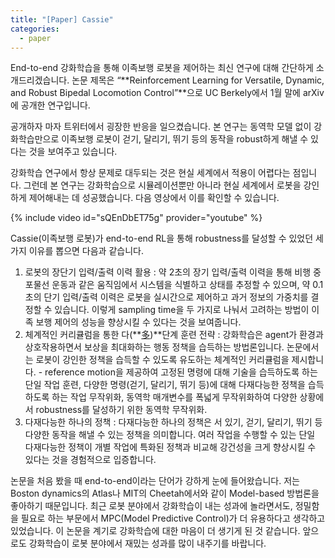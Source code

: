 ```yaml
---
title: "[Paper] Cassie"
categories:
  - paper
---
```

End-to-end 강화학습을 통해 이족보행 로봇을 제어하는 최신 연구에 대해 간단하게 소개드리겠습니다. 논문 제목은 “**Reinforcement Learning for Versatile, Dynamic, and Robust Bipedal Locomotion Control”**으로 UC Berkely에서 1월 말에 arXiv에 공개한 연구입니다.

공개하자 마자 트위터에서 굉장한 반응을 일으켰습니다. 본 연구는 동역학 모델 없이 강화학습만으로 이족보행 로봇이 걷기, 달리기, 뛰기 등의 동작을 robust하게 해낼 수 있다는 것을 보여주고 있습니다.

강화학습 연구에서 항상 문제로 대두되는 것은 현실 세계에서 적용이 어렵다는 점입니다. 그런데 본 연구는 강화학습으로 시뮬레이션뿐만 아니라 현실 세계에서 로봇을 강인하게 제어해내는 데 성공했습니다. 다음 영상에서 이를 확인할 수 있습니다.

{% include video id="sQEnDbET75g" provider="youtube" %}

Cassie(이족보행 로봇)가 end-to-end RL을 통해 robustness를 달성할 수 있었던 세 가지 이유를 뽑으면 다음과 같습니다.

1. 로봇의 장단기 입력/출력 이력 활용 : 약 2초의 장기 입력/출력 이력을 통해 비행 중 포물선 운동과 같은 움직임에서 시스템을 식별하고 상태를 추정할 수 있으며, 약 0.1초의 단기 입력/출력 이력은 로봇을 실시간으로 제어하고 과거 정보의 가중치를 결정할 수 있습니다. 이렇게 sampling time을 두 가지로 나눠서 고려하는 방법이 이족 보행 제어의 성능을 향상시킬 수 있다는 것을 보여줍니다.
2. 체계적인 커리큘럼을 통한 다(**[多](https://namu.wiki/w/%E5%A4%9A))**단계 훈련 전략 : 강화학습은 agent가 환경과 상호작용하면서 보상을 최대화하는 행동 정책을 습득하는 방법론입니다. 논문에서는 로봇이 강인한 정책을 습득할 수 있도록 유도하는 체계적인 커리큘럼을 제시합니다. - reference motion을 제공하여 고정된 명령에 대해 기술을 습득하도록 하는 단일 작업 훈련, 다양한 명령(걷기, 달리기, 뛰기 등)에 대해 다재다능한 정책을 습득하도록 하는 작업 무작위화, 동역학 매개변수를 폭넓게 무작위화하여 다양한 상황에서 robustness를 달성하기 위한 동역학 무작위화.
3. 다재다능한 하나의 정책 : 다재다능한 하나의 정책은 서 있기, 걷기, 달리기, 뛰기 등 다양한 동작을 해낼 수 있는 정책을 의미합니다. 여러 작업을 수행할 수 있는 단일 다재다능한 정책이 개별 작업에 특화된 정책과 비교해 강건성을 크게 향상시킬 수 있다는 것을 경험적으로 입증합니다.

논문을 처음 봤을 때 end-to-end이라는 단어가 강하게 눈에 들어왔습니다. 저는 Boston dynamics의 Atlas나 MIT의 Cheetah에서와 같이 Model-based 방법론을 좋아하기 때문입니다. 최근 로봇 분야에서 강화학습이 내는 성과에 놀라면서도, 정밀함을 필요로 하는 부문에서 MPC(Model Predictive Control)가 더 유용하다고 생각하고 있었습니다. 이 논문을 계기로 강화학습에 대한 마음이 더 생기게 된 것 같습니다. 앞으로도 강화학습이 로봇 분야에서 재밌는 성과를 많이 내주기를 바랍니다.